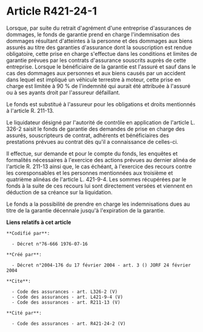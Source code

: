 # Article R421-24-1

Lorsque, par suite du retrait d'agrément d'une entreprise d'assurances de dommages, le fonds de garantie prend en charge
l'indemnisation des dommages résultant d'atteintes à la personne et des dommages aux biens assurés au titre des garanties
d'assurance dont la souscription est rendue obligatoire, cette prise en charge s'effectue dans les conditions et limites de
garantie prévues par les contrats d'assurance souscrits auprès de cette entreprise. Lorsque le bénéficiaire de la garantie
est l'assuré et sauf dans le cas des dommages aux personnes et aux biens causés par un accident dans lequel est impliqué un
véhicule terrestre à moteur, cette prise en charge est limitée à 90 % de l'indemnité qui aurait été attribuée à l'assuré ou à
ses ayants droit par l'assureur défaillant. 

Le fonds est substitué à l'assureur pour les obligations et droits mentionnés à l'article R. 211-13. 

Le liquidateur désigné par l'autorité de contrôle en application de l'article L. 326-2 saisit le fonds de garantie des
demandes de prise en charge des assurés, souscripteurs de contrat, adhérents et bénéficiaires des prestations prévues au
contrat dès qu'il a connaissance de celles-ci. 

Il effectue, sur demande et pour le compte du fonds, les enquêtes et formalités nécessaires à l'exercice des actions prévues
au dernier alinéa de l'article R. 211-13 ainsi que, le cas échéant, à l'exercice des recours contre les coresponsables et les
personnes mentionnées aux troisième et quatrième alinéas de l'article L. 421-9-4. Les sommes récupérées par le fonds à la
suite de ces recours lui sont directement versées et viennent en déduction de sa créance sur la liquidation. 

Le fonds a la possibilité de prendre en charge les indemnisations dues au titre de la garantie décennale jusqu'à l'expiration
de la garantie.

**Liens relatifs à cet article**

	**Codifié par**:

	  - Décret n°76-666 1976-07-16

	**Créé par**:

	  - Décret n°2004-176 du 17 février 2004 - art. 3 () JORF 24 février 2004

	**Cite**:

	  - Code des assurances - art. L326-2 (V)
	  - Code des assurances - art. L421-9-4 (V)
	  - Code des assurances - art. R211-13 (V)

	**Cité par**:

	  - Code des assurances - art. R421-24-2 (V)
